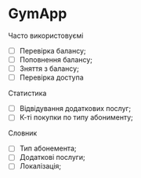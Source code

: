 # GymApp

Часто використовуємі
- [ ] Перевірка балансу;
- [ ] Поповнення балансу;
- [ ] Зняття з балансу;
- [ ] Перевірка доступа

Статистика
- [ ] Відвідування додаткових послуг;
- [ ] К-ті покупки по типу абонименту;

Словник
- [ ] Тип абонемента;
- [ ] Додаткові послуги; 
- [ ] Локалізація; 
